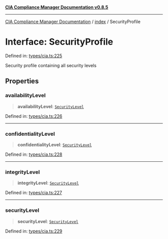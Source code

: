 [**CIA Compliance Manager Documentation v0.8.5**](../../README.md)

***

[CIA Compliance Manager Documentation](../../modules.md) / [index](../README.md) / SecurityProfile

# Interface: SecurityProfile

Defined in: [types/cia.ts:225](https://github.com/Hack23/cia-compliance-manager/blob/b7c3bc9644fb5b9d82b5b184ba290206da25104b/src/types/cia.ts#L225)

Security profile containing all security levels

## Properties

### availabilityLevel

> **availabilityLevel**: [`SecurityLevel`](../type-aliases/SecurityLevel.md)

Defined in: [types/cia.ts:226](https://github.com/Hack23/cia-compliance-manager/blob/b7c3bc9644fb5b9d82b5b184ba290206da25104b/src/types/cia.ts#L226)

***

### confidentialityLevel

> **confidentialityLevel**: [`SecurityLevel`](../type-aliases/SecurityLevel.md)

Defined in: [types/cia.ts:228](https://github.com/Hack23/cia-compliance-manager/blob/b7c3bc9644fb5b9d82b5b184ba290206da25104b/src/types/cia.ts#L228)

***

### integrityLevel

> **integrityLevel**: [`SecurityLevel`](../type-aliases/SecurityLevel.md)

Defined in: [types/cia.ts:227](https://github.com/Hack23/cia-compliance-manager/blob/b7c3bc9644fb5b9d82b5b184ba290206da25104b/src/types/cia.ts#L227)

***

### securityLevel

> **securityLevel**: [`SecurityLevel`](../type-aliases/SecurityLevel.md)

Defined in: [types/cia.ts:229](https://github.com/Hack23/cia-compliance-manager/blob/b7c3bc9644fb5b9d82b5b184ba290206da25104b/src/types/cia.ts#L229)
